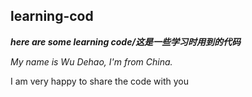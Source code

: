 ## learning-cod  
___here are  some learning code/这是一些学习时用到的代码___

*My name is Wu Dehao, I'm from China.*  

I am very happy to share the code with you  

